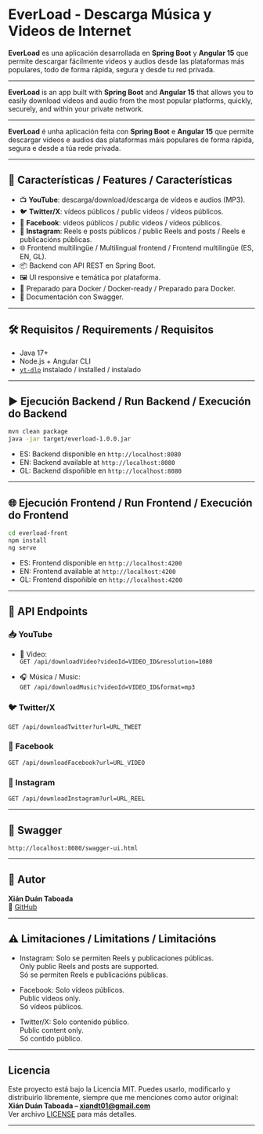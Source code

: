 # EverLoad - Descarga Música y Videos de Internet

**EverLoad** es una aplicación desarrollada en **Spring Boot** y **Angular 15** que permite descargar fácilmente videos y audios desde las plataformas más populares, todo de forma rápida, segura y desde tu red privada.

---

**EverLoad** is an app built with **Spring Boot** and **Angular 15** that allows you to easily download videos and audio from the most popular platforms, quickly, securely, and within your private network.

---

**EverLoad** é unha aplicación feita con **Spring Boot** e **Angular 15** que permite descargar vídeos e audios das plataformas máis populares de forma rápida, segura e desde a túa rede privada.

---

## 🚀 Características / Features / Características

- 📺 **YouTube**: descarga/download/descarga de vídeos e audios (MP3).
- 🐦 **Twitter/X**: vídeos públicos / public videos / vídeos públicos.
- 📘 **Facebook**: vídeos públicos / public videos / vídeos públicos.
- 📸 **Instagram**: Reels e posts públicos / public Reels and posts / Reels e publicacións públicas.
- 🌐 Frontend multilingüe / Multilingual frontend / Frontend multilingüe (ES, EN, GL).
- 📦 Backend con API REST en Spring Boot.
- 🖼️ UI responsive e temática por plataforma.
- 🐳 Preparado para Docker / Docker-ready / Preparado para Docker.
- 📜 Documentación con Swagger.

---

## 🛠️ Requisitos / Requirements / Requisitos

- Java 17+
- Node.js + Angular CLI
- [`yt-dlp`](https://github.com/yt-dlp/yt-dlp) instalado / installed / instalado

---

## ▶️ Ejecución Backend / Run Backend / Execución do Backend

```bash
mvn clean package
java -jar target/everload-1.0.0.jar
```

- ES: Backend disponible en `http://localhost:8080`
- EN: Backend available at `http://localhost:8080`
- GL: Backend dispoñible en `http://localhost:8080`

---

## 🌐 Ejecución Frontend / Run Frontend / Execución do Frontend

```bash
cd everload-front
npm install
ng serve
```

- ES: Frontend disponible en `http://localhost:4200`
- EN: Frontend available at `http://localhost:4200`
- GL: Frontend dispoñible en `http://localhost:4200`

---

## 🔗 API Endpoints

### 📥 YouTube

- 🎥 Video:  
  `GET /api/downloadVideo?videoId=VIDEO_ID&resolution=1080`

- 🎧 Música / Music:  
  `GET /api/downloadMusic?videoId=VIDEO_ID&format=mp3`

### 🐦 Twitter/X

`GET /api/downloadTwitter?url=URL_TWEET`

### 📘 Facebook

`GET /api/downloadFacebook?url=URL_VIDEO`

### 📸 Instagram

`GET /api/downloadInstagram?url=URL_REEL`

---

## 📜 Swagger

`http://localhost:8080/swagger-ui.html`

---

## 👤 Autor

**Xián Duán Taboada**  
🔗 [GitHub](https://github.com/xianDT01)

---

## ⚠️ Limitaciones / Limitations / Limitacións

- Instagram: Solo se permiten Reels y publicaciones públicas.  
  Only public Reels and posts are supported.  
  Só se permiten Reels e publicacións públicas.

- Facebook: Solo vídeos públicos.  
  Public videos only.  
  Só vídeos públicos.

- Twitter/X: Solo contenido público.  
  Public content only.  
  Só contido público.

---
## Licencia

Este proyecto está bajo la Licencia MIT. Puedes usarlo, modificarlo y distribuirlo libremente, siempre que me menciones como autor original:  
**Xián Duán Taboada – xiandt01@gmail.com**  
Ver archivo [LICENSE](./LICENSE) para más detalles.

---